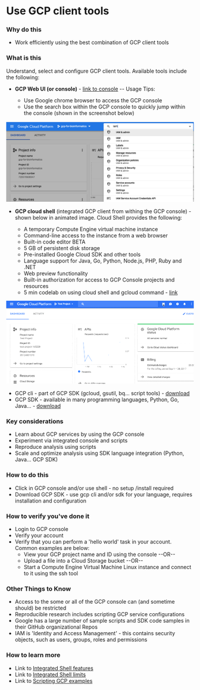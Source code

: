 # Use GCP client tools


### Why do this
 - Work efficiently using the best combination of GCP client tools

### What is this
 Understand, select and configure GCP client tools. Available tools include the following:  

- **GCP Web UI (or console)** - [link to console](https://console.cloud.google.com/) -- Usage Tips:

    - Use Google chrome browser to access the GCP console
    - Use the search box within the GCP console to quickly jump within the console (shown in the screenshot below)

[   ![GCP integrated search](/images/jump.png)]()    
- **GCP cloud shell** (integrated GCP client from withing the GCP console) - shown below in animated image. Cloud Shell provides the following:

    - A temporary Compute Engine virtual machine instance
    - Command-line access to the instance from a web browser
    - Built-in code editor BETA
    - 5 GB of persistent disk storage
    - Pre-installed Google Cloud SDK and other tools
    - Language support for Java, Go, Python, Node.js, PHP, Ruby and .NET
    - Web preview functionality
    - Built-in authorization for access to GCP Console projects and resources
    - 5 min codelab on using cloud shell and gcloud command - [link](https://codelabs.developers.google.com/codelabs/cloud-shell/index.html)

[   ![GCP integrated shell](/images/shellstart-update.gif)]()


- GCP cli - part of GCP SDK (gcloud, gsutil, bq... script tools) - [download](https://cloud.google.com/sdk/)
- GCP SDK - available in many programming languages, Python, Go, Java... - [download](https://cloud.google.com/sdk/)


### Key considerations
 - Learn about GCP services by using the GCP console
 - Experiment via integrated console and scripts
 - Reproduce analysis using scripts 
 - Scale and optimize analysis using SDK language integration (Python, Java... GCP SDK)

### How to do this
 - Click in GCP console and/or use shell - no setup /install required
 - Download GCP SDK - use gcp cli and/or sdk for your language, requires installation and configuration

### How to verify you've done it
 - Login to GCP console
 - Verify your account
 - Verify that you can perform a 'hello world' task in your account.  Common examples are below:
    - View your GCP project name and ID using the console --OR-- 
    - Upload a file into a Cloud Storage bucket --OR--
    - Start a Compute Engine Virtual Machine Linux instance and connect to it using the ssh tool

### Other Things to Know
 - Access to the some or all of the GCP console can (and sometime should) be restricted
 - Reproducible research includes scripting GCP service configurations
 - Google has a large number of sample scripts and SDK code samples in their GitHub organizational Repos
 - IAM is 'Identity and Access Management' - this contains security objects, such as users, groups, roles and permissions

### How to learn more
 - Link to [Integrated Shell features](https://cloud.google.com/shell/docs/features)
 - Link to [Integrated Shell limits](https://cloud.google.com/shell/docs/limitations)
 - Link to [Scripting GCP examples](https://cloud.google.com/sdk/docs/scripting-gcloud)